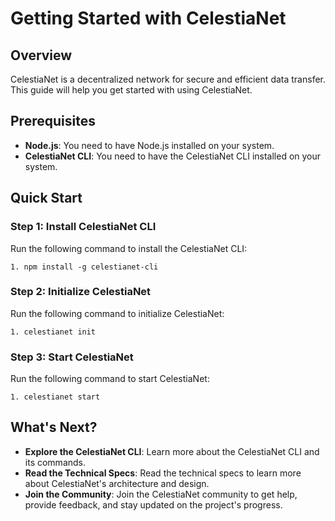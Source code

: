 # Getting Started with CelestiaNet

## Overview

CelestiaNet is a decentralized network for secure and efficient data transfer. This guide will help you get started with using CelestiaNet.

## Prerequisites

* **Node.js**: You need to have Node.js installed on your system.
* **CelestiaNet CLI**: You need to have the CelestiaNet CLI installed on your system.

## Quick Start

### Step 1: Install CelestiaNet CLI

Run the following command to install the CelestiaNet CLI:

`1. npm install -g celestianet-cli`

### Step 2: Initialize CelestiaNet

Run the following command to initialize CelestiaNet:

`1. celestianet init`

### Step 3: Start CelestiaNet

Run the following command to start CelestiaNet:

 `1. celestianet start`

## What's Next?

* **Explore the CelestiaNet CLI**: Learn more about the CelestiaNet CLI and its commands.
* **Read the Technical Specs**: Read the technical specs to learn more about CelestiaNet's architecture and design.
* **Join the Community**: Join the CelestiaNet community to get help, provide feedback, and stay updated on the project's progress.
